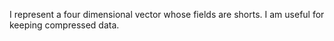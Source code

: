 I represent a four dimensional vector whose fields are shorts. I am useful for keeping compressed data.